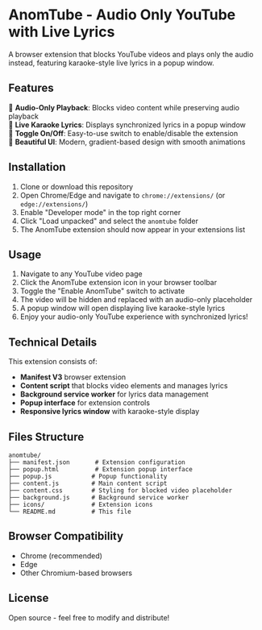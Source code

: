 # AnomTube - Audio Only YouTube with Live Lyrics

A browser extension that blocks YouTube videos and plays only the audio instead, featuring karaoke-style live lyrics in a popup window.

## Features

🎵 **Audio-Only Playback**: Blocks video content while preserving audio playback  
🎤 **Live Karaoke Lyrics**: Displays synchronized lyrics in a popup window  
📱 **Toggle On/Off**: Easy-to-use switch to enable/disable the extension  
🎨 **Beautiful UI**: Modern, gradient-based design with smooth animations  

## Installation

1. Clone or download this repository
2. Open Chrome/Edge and navigate to `chrome://extensions/` (or `edge://extensions/`)
3. Enable "Developer mode" in the top right corner
4. Click "Load unpacked" and select the `anomtube` folder
5. The AnomTube extension should now appear in your extensions list

## Usage

1. Navigate to any YouTube video page
2. Click the AnomTube extension icon in your browser toolbar
3. Toggle the "Enable AnomTube" switch to activate
4. The video will be hidden and replaced with an audio-only placeholder
5. A popup window will open displaying live karaoke-style lyrics
6. Enjoy your audio-only YouTube experience with synchronized lyrics!

## Technical Details

This extension consists of:
- **Manifest V3** browser extension
- **Content script** that blocks video elements and manages lyrics
- **Background service worker** for lyrics data management
- **Popup interface** for extension controls
- **Responsive lyrics window** with karaoke-style display

## Files Structure

```
anomtube/
├── manifest.json       # Extension configuration
├── popup.html          # Extension popup interface
├── popup.js           # Popup functionality
├── content.js         # Main content script
├── content.css        # Styling for blocked video placeholder
├── background.js      # Background service worker
├── icons/             # Extension icons
└── README.md          # This file
```

## Browser Compatibility

- Chrome (recommended)
- Edge
- Other Chromium-based browsers

## License

Open source - feel free to modify and distribute!
